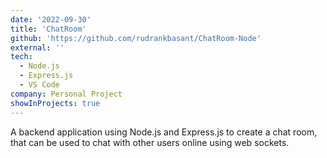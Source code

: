 ```yaml
---
date: '2022-09-30'
title: 'ChatRoom'
github: 'https://github.com/rudrankbasant/ChatRoom-Node'
external: ''
tech:
  - Node.js
  - Express.js
  - VS Code
company: Personal Project
showInProjects: true
---
```


A backend application using Node.js and Express.js to create a chat room, that can be used to chat with other users online using web sockets.
